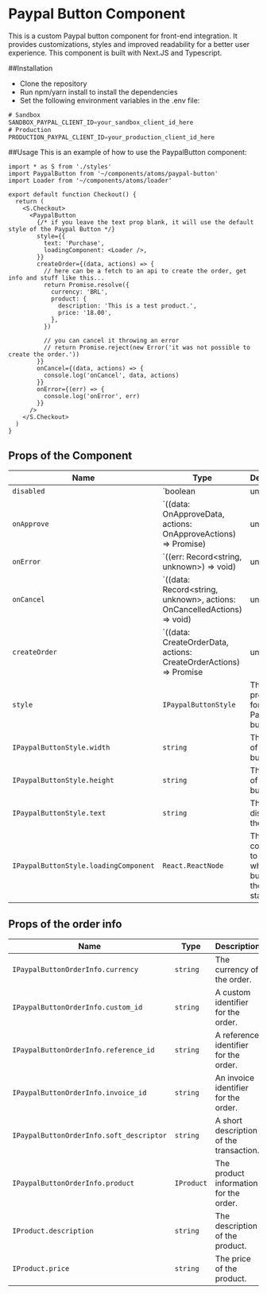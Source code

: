 # Paypal Button Component

This is a custom Paypal button component for front-end integration. It provides customizations, styles and improved readability for a better user experience.
This component is built with Next.JS and Typescript.

##Installation

- Clone the repository
- Run npm/yarn install to install the dependencies
- Set the following environment variables in the .env file:

```ts
# Sandbox
SANDBOX_PAYPAL_CLIENT_ID=your_sandbox_client_id_here
# Production
PRODUCTION_PAYPAL_CLIENT_ID=your_production_client_id_here
```

##Usage
This is an example of how to use the PaypalButton component:

```tsx
import * as S from './styles'
import PaypalButton from '~/components/atoms/paypal-button'
import Loader from '~/components/atoms/loader'

export default function Checkout() {
  return (
    <S.Checkout>
      <PaypalButton
        {/* if you leave the text prop blank, it will use the default style of the Paypal Button */}
        style={{
          text: 'Purchase',
          loadingComponent: <Loader />,
        }}
        createOrder={(data, actions) => {
          // here can be a fetch to an api to create the order, get info and stuff like this...
          return Promise.resolve({
            currency: 'BRL',
            product: {
              description: 'This is a test product.',
              price: '18.00',
            },
          })

          // you can cancel it throwing an error
          // return Promise.reject(new Error('it was not possible to create the order.'))
        }}
        onCancel={(data, actions) => {
          console.log('onCancel', data, actions)
        }}
        onError={(err) => {
          console.log('onError', err)
        }}
      />
    </S.Checkout>
  )
}
```

## Props of the Component

| Name | Type | Description |
|------|------|-------------|
|`disabled`|`boolean | undefined`| Whether the button should be disabled. |
|`onApprove`|`((data: OnApproveData, actions: OnApproveActions) => Promise<void>) | undefined`| A function that is called when the buyer approves the transaction. |
|`onError`|`((err: Record<string, unknown>) => void) | undefined`| A function that is called when there is an error. |
|`onCancel`|`((data: Record<string, unknown>, actions: OnCancelledActions) => void) | undefined`| A function that is called when the buyer cancels the transaction. |
|`createOrder`|`((data: CreateOrderData, actions: CreateOrderActions) => Promise<IPaypalButtonOrderInfo> | undefined)`| A function that is called to create the order. |
|`style`|`IPaypalButtonStyle`| The style properties for the Paypal button. |
|`IPaypalButtonStyle.width`|`string`| The width of the button. |
|`IPaypalButtonStyle.height`|`string`| The height of the button. |
|`IPaypalButtonStyle.text`|`string`| The text to display on the button.
| `IPaypalButtonStyle.loadingComponent` | `React.ReactNode` | The component to display when the button is in the loading state. |

## Props of the order info
| Name | Type | Description |
|------|------|-------------|
| `IPaypalButtonOrderInfo.currency` | `string` | The currency of the order. |
| `IPaypalButtonOrderInfo.custom_id` | `string` | A custom identifier for the order. |
| `IPaypalButtonOrderInfo.reference_id` | `string` | A reference identifier for the order. |
| `IPaypalButtonOrderInfo.invoice_id` | `string` | An invoice identifier for the order. |
| `IPaypalButtonOrderInfo.soft_descriptor` | `string` | A short description of the transaction. |
| `IPaypalButtonOrderInfo.product` | `IProduct` | The product information for the order. |
| `IProduct.description` | `string` | The description of the product. |
| `IProduct.price` | `string` | The price of the product. |
